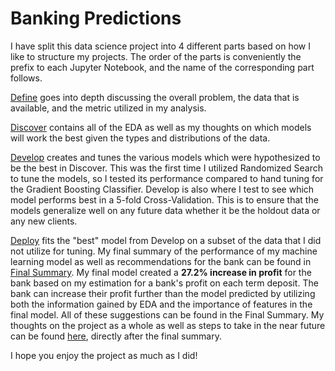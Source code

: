 # Banking Predictions

I have split this data science project into 4 different parts based on how I
like to structure my projects. The order of the parts is conveniently the prefix
to each Jupyter Notebook, and the name of the corresponding part follows.

[Define](./01_Define.ipynb) goes into depth discussing the overall problem, the
data that is available, and the metric utilized in my analysis.

[Discover](./02_Discover.ipynb) contains all of the EDA as well as my thoughts
on which models will work the best given the types and distributions of the data.

[Develop](./03_Develop.ipynb) creates and tunes the various models which were
hypothesized to be the best in Discover. This was the first time I utilized
Randomized Search to tune the models, so I tested its performance compared to 
hand tuning for the Gradient Boosting Classifier. Develop is also where I test to see
which model performs best in a 5-fold Cross-Validation. This is to ensure that
the models generalize well on any future data whether it be the holdout data or
any new clients.

[Deploy](./04_Deploy.ipynb) fits the
"best" model from Develop on a subset of the data that I did not utilize for
tuning. My final summary of the performance of my machine learning model as well
as recommendations for the bank can be found in [Final
Summary](./04_Deploy.ipynb#Final-Summary). My final model created a __27.2%
increase in profit__ for the bank based on my estimation for a bank's profit on 
 each term deposit.
The bank can increase their profit further than the model
predicted by utilizing both the information gained by EDA and the importance of features
in the final model. All of these suggestions can be found in the Final Summary.
My thoughts on the project as a whole as well as steps to take in the near future
can be found [here](./04_Deploy.ipynb#What-I'll-Change-in-Future-Projects'), 
directly after the final summary.

I hope you enjoy the project as much as I did!
